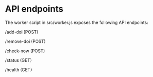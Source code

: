 # API endpoints

The worker script in src/worker.js exposes the following API endpoints: 

/add-doi (POST)

/remove-doi (POST)

/check-now (POST)

/status (GET)

/health (GET)
